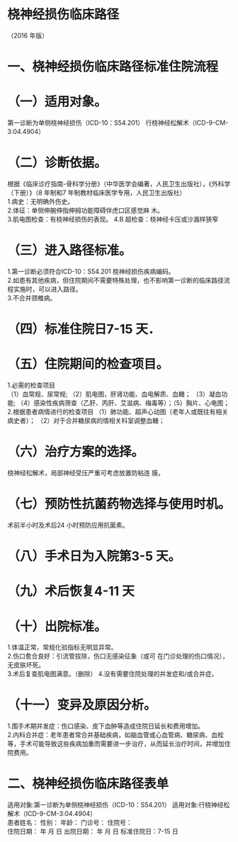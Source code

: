 # 桡神经损伤临床路径  
（2016 年版）  
# 一、桡神经损伤临床路径标准住院流程  
# （一）适用对象。  
第一诊断为单侧桡神经损伤（ICD-10：S54.201） 行桡神经松解术（ICD-9-CM-3:04.4904）  
# （二）诊断依据。  
根据《临床诊疗指南-骨科学分册》（中华医学会编著，人民卫生出版社），《外科学（下册）》（8 年制和7 年制教材临床医学专用，人民卫生出版社）  
1.病史：无明确外伤史。  
2.体征：单侧伸腕伸指伸拇功能障碍伴虎口区感觉麻 木。  
3.肌电图检查：有桡神经损伤的表现。 4.B 超检查：桡神经卡压或沙漏样狭窄  
# （三）进入路径标准。  
1.第一诊断必须符合ICD-10：S54.201 桡神经损伤疾病编码。  
2.如患有其他疾病，但住院期间不需要特殊处理，也不影响第一诊断的临床路径流程实施时，可以进入路径。  
3.不合并颈椎病。  
# （四）标准住院日7-15 天．  
# （五）住院期间的检查项目。  
1.必需的检查项目  
（1）血常规、尿常规; （2）肌电图，肝肾功能、血电解质、血糖； （3）凝血功能; （4）感染性疾病筛查（乙肝、丙肝、艾滋病、梅毒等）；（5）胸片、心电图； 2.根据患者病情进行的检查项目 （1）肺功能、超声心动图（老年人或既往有相关病史者）； （2）对于合并糖尿病的情相关科室调整血糖；  
# （六）治疗方案的选择。  
桡神经松解术，局部神经受压严重可考虑放置防粘连 膜。  
# （七）预防性抗菌药物选择与使用时机。  
术前半小时及术后24 小时预防应用抗菌素。  
# （八）手术日为入院第3-5 天。  
# （九）术后恢复4-11 天  
# （十）出院标准。  
1.体温正常，常规化验指标无明显异常。  
2.伤口愈合良好：引流管拔除，伤口无感染征象（或可 在门诊处理的伤口情况），无皮肤坏死。  
3.术后复查肌电图满意。（删除） 4.没有需要住院处理的并发症和/或合并症。  
# （十一）变异及原因分析。  
1.围手术期并发症：伤口感染、皮下血肿等造成住院日延长和费用增加。  
2.内科合并症：老年患者常合并基础疾病，如脑血管或心血管病、糖尿病、血栓等，手术可能导致这些疾病加重而需要进一步治疗，从而延长治疗时间，并增加住院费用。  
# 二、桡神经损伤临床路径表单  
适用对象:第一诊断为单侧桡神经损伤（ICD-10：S54.201） 适用对象:行桡神经松解术（ICD-9-CM-3:04.4904）  
患者姓名：         性别：      年龄：        门诊号：         住院号：  
住院日期：    年   月   日     出院日期：    年   月   日   标准住院日：7-15 日  
